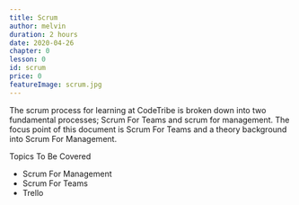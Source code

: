 ```yaml
---
title: Scrum
author: melvin
duration: 2 hours
date: 2020-04-26
chapter: 0
lesson: 0
id: scrum
price: 0
featureImage: scrum.jpg
---
```


The scrum process for learning at CodeTribe is broken down into two fundamental processes; Scrum For Teams and scrum for management. The focus point of this document is Scrum For Teams  and a theory background into Scrum For Management.

Topics To Be Covered

* Scrum For Management
* Scrum For Teams
* Trello

<!-- <iframe width="100%" height="450" src="https://www.youtube.com/embed/4ib0va98sWE" frameborder="0" allow="accelerometer; autoplay; clipboard-write; encrypted-media; gyroscope; picture-in-picture" allowfullscreen></iframe> -->

